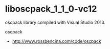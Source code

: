 liboscpack_1_1_0-vc12
====
oscpack library compiled with Visual Studio 2013.

oscpack
* http://www.rossbencina.com/code/oscpack
